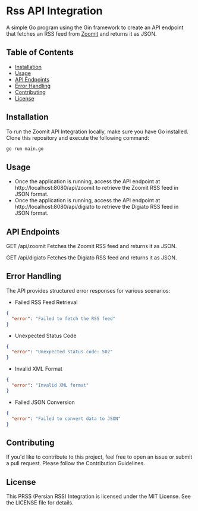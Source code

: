 # Rss API Integration

A simple Go program using the Gin framework to create an API endpoint that fetches an RSS feed from [Zoomit](https://www.zoomit.ir/feed/) and returns it as JSON.

## Table of Contents
- [Installation](#installation)
- [Usage](#usage)
- [API Endpoints](#api-endpoints)
- [Error Handling](#error-handling)
- [Contributing](#contributing)
- [License](#license)

## Installation

To run the Zoomit API Integration locally, make sure you have Go installed. Clone this repository and execute the following command:

```bash
go run main.go
```

## Usage
- Once the application is running, access the API endpoint at http://localhost:8080/api/zoomit to retrieve the Zoomit RSS feed in JSON format.
- Once the application is running, access the API endpoint at http://localhost:8080/api/digiato to retrieve the Digiato RSS feed in JSON format.

## API Endpoints
GET /api/zoomit
Fetches the Zoomit RSS feed and returns it as JSON.

GET /api/digiato
Fetches the Digiato RSS feed and returns it as JSON.

## Error Handling
The API provides structured error responses for various scenarios:
- Failed RSS Feed Retrieval
```json
{
  "error": "Failed to fetch the RSS feed"
}
```
- Unexpected Status Code 
```json
{
  "error": "Unexpected status code: 502"
}
```
- Invalid XML Format
```json
{
  "error": "Invalid XML format"
}
```
- Failed JSON Conversion
```json
{
  "error": "Failed to convert data to JSON"
}
```
## Contributing
If you'd like to contribute to this project, feel free to open an issue or submit a pull request. Please follow the Contribution Guidelines.

## License
This PRSS (Persian RSS) Integration is licensed under the MIT License. See the LICENSE file for details.
